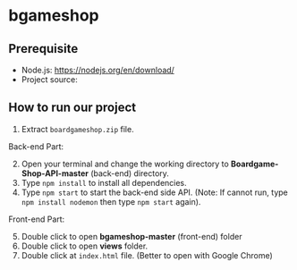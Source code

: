 # bgameshop

## Prerequisite
- Node.js: https://nodejs.org/en/download/
- Project source: 

## How to run our project
1. Extract `boardgameshop.zip` file.

Back-end Part:

2. Open your terminal and change the working directory to **Boardgame-Shop-API-master** (back-end) directory.
3. Type `npm install` to install all dependencies.
4. Type `npm start` to start the back-end side API. (Note: If cannot run, type `npm install nodemon` then type `npm start` again).

Front-end Part:

5. Double click to open **bgameshop-master** (front-end) folder
6. Double click to open **views** folder.
7. Double click at `index.html` file. (Better to open with Google Chrome)